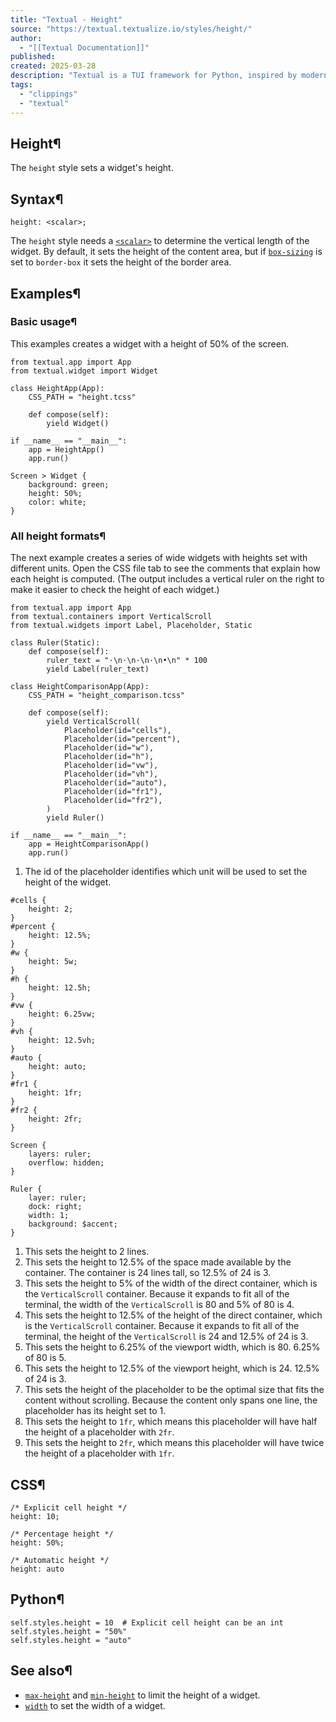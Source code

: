 ```yaml
---
title: "Textual - Height"
source: "https://textual.textualize.io/styles/height/"
author:
  - "[[Textual Documentation]]"
published:
created: 2025-03-28
description: "Textual is a TUI framework for Python, inspired by modern web development."
tags:
  - "clippings"
  - "textual"
---
```

## Height¶

The `height` style sets a widget's height.

## Syntax¶

```
height: <scalar>;
```

The `height` style needs a [`<scalar>`](https://textual.textualize.io/css_types/scalar/) to determine the vertical length of the widget. By default, it sets the height of the content area, but if [`box-sizing`](https://textual.textualize.io/styles/box_sizing/) is set to `border-box` it sets the height of the border area.

## Examples¶

### Basic usage¶

This examples creates a widget with a height of 50% of the screen.

<!-- SVG content removed by SVG Remover -->

```
from textual.app import App
from textual.widget import Widget

class HeightApp(App):
    CSS_PATH = "height.tcss"

    def compose(self):
        yield Widget()

if __name__ == "__main__":
    app = HeightApp()
    app.run()
```

```
Screen > Widget {
    background: green;
    height: 50%;
    color: white;
}
```

### All height formats¶

The next example creates a series of wide widgets with heights set with different units. Open the CSS file tab to see the comments that explain how each height is computed. (The output includes a vertical ruler on the right to make it easier to check the height of each widget.)

<!-- SVG content removed by SVG Remover -->

```
from textual.app import App
from textual.containers import VerticalScroll
from textual.widgets import Label, Placeholder, Static

class Ruler(Static):
    def compose(self):
        ruler_text = "·\n·\n·\n·\n•\n" * 100
        yield Label(ruler_text)

class HeightComparisonApp(App):
    CSS_PATH = "height_comparison.tcss"

    def compose(self):
        yield VerticalScroll(
            Placeholder(id="cells"),  
            Placeholder(id="percent"),
            Placeholder(id="w"),
            Placeholder(id="h"),
            Placeholder(id="vw"),
            Placeholder(id="vh"),
            Placeholder(id="auto"),
            Placeholder(id="fr1"),
            Placeholder(id="fr2"),
        )
        yield Ruler()

if __name__ == "__main__":
    app = HeightComparisonApp()
    app.run()
```

1. The id of the placeholder identifies which unit will be used to set the height of the widget.

```
#cells {
    height: 2;       
}
#percent {
    height: 12.5%;   
}
#w {
    height: 5w;      
}
#h {
    height: 12.5h;   
}
#vw {
    height: 6.25vw;  
}
#vh {
    height: 12.5vh;  
}
#auto {
    height: auto;    
}
#fr1 {
    height: 1fr;     
}
#fr2 {
    height: 2fr;     
}

Screen {
    layers: ruler;
    overflow: hidden;
}

Ruler {
    layer: ruler;
    dock: right;
    width: 1;
    background: $accent;
}
```

1. This sets the height to 2 lines.
2. This sets the height to 12.5% of the space made available by the container. The container is 24 lines tall, so 12.5% of 24 is 3.
3. This sets the height to 5% of the width of the direct container, which is the `VerticalScroll` container. Because it expands to fit all of the terminal, the width of the `VerticalScroll` is 80 and 5% of 80 is 4.
4. This sets the height to 12.5% of the height of the direct container, which is the `VerticalScroll` container. Because it expands to fit all of the terminal, the height of the `VerticalScroll` is 24 and 12.5% of 24 is 3.
5. This sets the height to 6.25% of the viewport width, which is 80. 6.25% of 80 is 5.
6. This sets the height to 12.5% of the viewport height, which is 24. 12.5% of 24 is 3.
7. This sets the height of the placeholder to be the optimal size that fits the content without scrolling. Because the content only spans one line, the placeholder has its height set to 1.
8. This sets the height to `1fr`, which means this placeholder will have half the height of a placeholder with `2fr`.
9. This sets the height to `2fr`, which means this placeholder will have twice the height of a placeholder with `1fr`.

## CSS¶

```
/* Explicit cell height */
height: 10;

/* Percentage height */
height: 50%;

/* Automatic height */
height: auto
```

## Python¶

```
self.styles.height = 10  # Explicit cell height can be an int
self.styles.height = "50%"
self.styles.height = "auto"
```

## See also¶

- [`max-height`](https://textual.textualize.io/styles/max_height/) and [`min-height`](https://textual.textualize.io/styles/min_height/) to limit the height of a widget.
- [`width`](https://textual.textualize.io/styles/width/) to set the width of a widget.